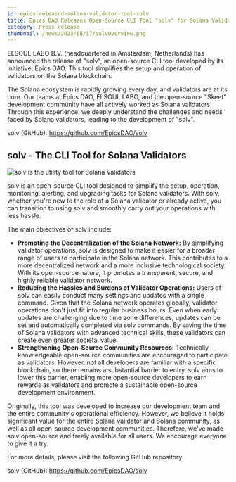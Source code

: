 ```yaml
---
id: epics-released-solana-validator-tool-solv
title: Epics DAO Releases Open-Source CLI Tool "solv" for Solana Validators
category: Press release
thumbnail: /news/2023/08/17/solvOverview.png
---
```


ELSOUL LABO B.V. (headquartered in Amsterdam, Netherlands) has announced the release of "solv", an open-source CLI tool developed by its initiative, Epics DAO. This tool simplifies the setup and operation of validators on the Solana blockchain.

The Solana ecosystem is rapidly growing every day, and validators are at its core. Our teams at Epics DAO, ELSOUL LABO, and the open-source "Skeet" development community have all actively worked as Solana validators. Through this experience, we deeply understand the challenges and needs faced by Solana validators, leading to the development of "solv".

solv (GitHub): https://github.com/EpicsDAO/solv

## solv - The CLI Tool for Solana Validators

![solv is the utility tool for Solana Validators](/news/2023/08/17/solvCLI.png)

solv is an open-source CLI tool designed to simplify the setup, operation, monitoring, alerting, and upgrading tasks for Solana validators. With solv, whether you're new to the role of a Solana validator or already active, you can transition to using solv and smoothly carry out your operations with less hassle.

The main objectives of solv include:

- **Promoting the Decentralization of the Solana Network:** By simplifying validator operations, solv is designed to make it easier for a broader range of users to participate in the Solana network. This contributes to a more decentralized network and a more inclusive technological society. With its open-source nature, it promotes a transparent, secure, and highly reliable validator network.
- **Reducing the Hassles and Burdens of Validator Operations:** Users of solv can easily conduct many settings and updates with a single command. Given that the Solana network operates globally, validator operations don't just fit into regular business hours. Even when early updates are challenging due to time zone differences, updates can be set and automatically completed via solv commands. By saving the time of Solana validators with advanced technical skills, these validators can create even greater societal value.
- **Strengthening Open-Source Community Resources:** Technically knowledgeable open-source communities are encouraged to participate as validators. However, not all developers are familiar with a specific blockchain, so there remains a substantial barrier to entry. solv aims to lower this barrier, enabling more open-source developers to earn rewards as validators and promote a sustainable open-source development environment.

Originally, this tool was developed to increase our development team and the entire community's operational efficiency. However, we believe it holds significant value for the entire Solana validator and Solana community, as well as all open-source development communities. Therefore, we've made solv open-source and freely available for all users. We encourage everyone to give it a try.

For more details, please visit the following GitHub repository:

solv (GitHub): https://github.com/EpicsDAO/solv

